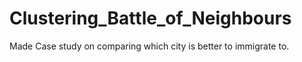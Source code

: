 # Clustering_Battle_of_Neighbours
Made Case study on comparing which city is better to immigrate to.
